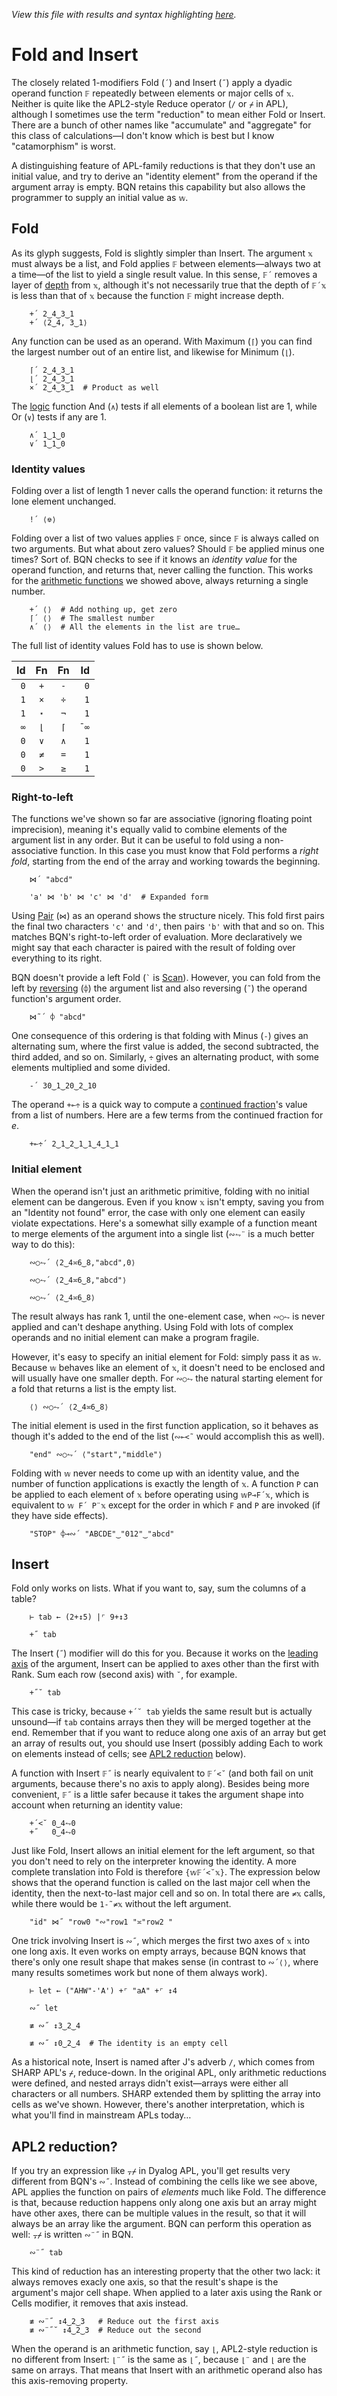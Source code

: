 *View this file with results and syntax highlighting [here](https://mlochbaum.github.io/BQN/doc/fold.html).*

# Fold and Insert

<!--GEN
f ← •BQN fn ← "-" ⋄ ft ← Highlight fn
xt ← Highlight∘•Repr¨ xv ← 2‿0‿5‿3‿4‿2
zt ← Highlight∘•Repr¨ F˜`⌾⌽ xv
d ← 56‿40

rc ← At "class=code|stroke-width=1.5|rx=12"
Ge ← "g"⊸At⊸Enc
g  ← "font-size=21px|fill=currentColor|stroke-linecap=round|text-anchor=middle|font-family=BQN,monospace"
bg ← "class=bluegreen|stroke-width=3|style=fill:none|opacity=0.7"
lg ← "class=lilac|stroke-width=2"

Text ← ("text" Attr "dy"‿"0.32em"∾ ·Pos d⊸×)⊸Enc
Path ← "path" Elt "d"≍○<⊢
Line ← "line" Elt (⍉"xy"≍⌜"12")≍˘○⥊ ·FmtNum ·d⊸×˘⊢

Brak ← {
  l ← 6‿15
  P ← ∾"M l l "∾¨ ·FmtNum∘⥊ ∾
  Path ∾ (((-⊸≍0.4)+0‿¯1⊏𝕨)((0‿¯1×l)+d×≍)⌜𝕩) P¨ ≍○<⟜⌽ -⌾⊑⊸≍l
}

_pair ← {1(↓𝔽-⊸↓)⊢}
tx ← ↕≠xt ⋄ ty ← 0.8+5×↕2 ⋄ tp ← tx≍¨⊑ty ⋄ tw ← ¯0.23
sy ← (2÷˜+´ty)-3×0.5-˜(↕÷-⟜1) ≠sx←0.14-˜2÷˜+_pair tx
sx +↩ (÷´(sx+⟜tw⊸≍○(⊢´)sy)-¯2⊑tp)×-⟜(⊢´)sy
sp ← sx≍¨sy
dim ← ⟨2.5+≠tx,0.8+1⊑ty⟩ ⋄ sh ← ¯2.3‿0
lp ← 0.35

((∾˜d)×((-∾+˜)1‿0.3)+sh∾dim) SVG g Ge ⟨
  "rect" Elt rc ∾ (Pos d×sh)∾"width"‿"height"≍˘FmtNum d×dim
  lg Ge Line¨ ∾⟨
    tp (≍+·≍⟜-·(⊢×lp÷1⊸⊑)-)¨ tw‿0<⊸(+ ∾ ⊣-˜¯1⊏⊢)sp
    ((lp×¯0.5‿1≍1.2‿¯0.5)+≍)¨_pair sp
    ⟨sx {⍉(≍˜𝕨)≍(≍⟜-lp)+𝕩≍1⊑ty}○⊑ sy⟩
  ⟩
  "text-anchor=end" Ge (¯1.1≍¨ty) Text¨ ≍○<⟜(ft∾(Highlight"´")∾⊢) "𝕩"
  (tp∾<(⊑sx)≍1⊑ty) Text¨ xt∾⊏zt
  sp Text¨ (¯1↓xt) ∾⟜ft⊸∾¨ 1↓zt
  bg Ge tx Brak ⊑ty
⟩
-->

The closely related 1-modifiers Fold (`´`) and Insert (`˝`) apply a dyadic operand function `𝔽` repeatedly between elements or major cells of `𝕩`. Neither is quite like the APL2-style Reduce operator (`/` or `⌿` in APL), although I sometimes use the term "reduction" to mean either Fold or Insert. There are a bunch of other names like "accumulate" and "aggregate" for this class of calculations—I don't know which is best but I know "catamorphism" is worst.

A distinguishing feature of APL-family reductions is that they don't use an initial value, and try to derive an "identity element" from the operand if the argument array is empty. BQN retains this capability but also allows the programmer to supply an initial value as `𝕨`.

## Fold

As its glyph suggests, Fold is slightly simpler than Insert. The argument `𝕩` must always be a list, and Fold applies `𝔽` between elements—always two at a time—of the list to yield a single result value. In this sense, `𝔽´` removes a layer of [depth](depth.md) from `𝕩`, although it's not necessarily true that the depth of `𝔽´𝕩` is less than that of `𝕩` because the function `𝔽` might increase depth.

        +´ 2‿4‿3‿1
        +´ ⟨2‿4, 3‿1⟩

Any function can be used as an operand. With Maximum (`⌈`) you can find the largest number out of an entire list, and likewise for Minimum (`⌊`).

        ⌈´ 2‿4‿3‿1
        ⌊´ 2‿4‿3‿1
        ×´ 2‿4‿3‿1  # Product as well

The [logic](logic.md) function And (`∧`) tests if all elements of a boolean list are 1, while Or (`∨`) tests if any are 1.

        ∧´ 1‿1‿0
        ∨´ 1‿1‿0

### Identity values

Folding over a list of length 1 never calls the operand function: it returns the lone element unchanged.

        !´ ⟨⎊⟩

Folding over a list of two values applies `𝔽` once, since `𝔽` is always called on two arguments. But what about zero values? Should `𝔽` be applied minus one times? Sort of. BQN checks to see if it knows an *identity value* for the operand function, and returns that, never calling the function. This works for the [arithmetic functions](arithmetic.md) we showed above, always returning a single number.

        +´ ⟨⟩  # Add nothing up, get zero
        ⌈´ ⟨⟩  # The smallest number
        ∧´ ⟨⟩  # All the elements in the list are true…

The full list of identity values Fold has to use is shown below.

| Id   | Fn  | Fn  | Id   |
|-----:|:---:|:---:|-----:|
|  `0` | `+` | `-` |  `0` |
|  `1` | `×` | `÷` |  `1` |
|  `1` | `⋆` | `¬` |  `1` |
|  `∞` | `⌊` | `⌈` | `¯∞` |
|  `0` | `∨` | `∧` |  `1` |
|  `0` | `≠` | `=` |  `1` |
|  `0` | `>` | `≥` |  `1` |

### Right-to-left

The functions we've shown so far are associative (ignoring floating point imprecision), meaning it's equally valid to combine elements of the argument list in any order. But it can be useful to fold using a non-associative function. In this case you must know that Fold performs a *right fold*, starting from the end of the array and working towards the beginning.

        ⋈´ "abcd"

        'a' ⋈ 'b' ⋈ 'c' ⋈ 'd'  # Expanded form

Using [Pair](pair.md) (`⋈`) as an operand shows the structure nicely. This fold first pairs the final two characters `'c'` and `'d'`, then pairs `'b'` with that and so on. This matches BQN's right-to-left order of evaluation. More declaratively we might say that each character is paired with the result of folding over everything to its right.

BQN doesn't provide a left Fold (`` ` `` is [Scan](scan.md)). However, you can fold from the left by [reversing](reverse.md#reverse) (`⌽`) the argument list and also reversing (`˜`) the operand function's argument order.

        ⋈˜´ ⌽ "abcd"

One consequence of this ordering is that folding with Minus (`-`) gives an alternating sum, where the first value is added, the second subtracted, the third added, and so on. Similarly, `÷` gives an alternating product, with some elements multiplied and some divided.

        -´ 30‿1‿20‿2‿10

The operand `+⟜÷` is a quick way to compute a [continued fraction](https://en.wikipedia.org/wiki/Continued_fraction)'s value from a list of numbers. Here are a few terms from the continued fraction for *e*.

        +⟜÷´ 2‿1‿2‿1‿1‿4‿1‿1

### Initial element

When the operand isn't just an arithmetic primitive, folding with no initial element can be dangerous. Even if you know `𝕩` isn't empty, saving you from an "Identity not found" error, the case with only one element can easily violate expectations. Here's a somewhat silly example of a function meant to merge elements of the argument into a single list (`∾⥊¨` is a much better way to do this):

        ∾○⥊´ ⟨2‿4≍6‿8,"abcd",0⟩

        ∾○⥊´ ⟨2‿4≍6‿8,"abcd"⟩

        ∾○⥊´ ⟨2‿4≍6‿8⟩

The result always has rank 1, until the one-element case, when `∾○⥊` is never applied and can't deshape anything. Using Fold with lots of complex operands and no initial element can make a program fragile.

However, it's easy to specify an initial element for Fold: simply pass it as `𝕨`. Because `𝕨` behaves like an element of `𝕩`, it doesn't need to be enclosed and will usually have one smaller depth. For `∾○⥊` the natural starting element for a fold that returns a list is the empty list.

        ⟨⟩ ∾○⥊´ ⟨2‿4≍6‿8⟩

The initial element is used in the first function application, so it behaves as though it's added to the end of the list (`∾⟜<˜` would accomplish this as well).

        "end" ∾○⥊´ ⟨"start","middle"⟩

Folding with `𝕨` never needs to come up with an identity value, and the number of function applications is exactly the length of `𝕩`. A function `P` can be applied to each element of `𝕩` before operating using `𝕨P⊸F´𝕩`, which is equivalent to `𝕨 F´ P¨𝕩` except for the order in which `F` and `P` are invoked (if they have side effects).

        "STOP" ⌽⊸∾´ "ABCDE"‿"012"‿"abcd"

## Insert

Fold only works on lists. What if you want to, say, sum the columns of a table?

        ⊢ tab ← (2+↕5) |⌜ 9+↕3

        +˝ tab

The Insert (`˝`) modifier will do this for you. Because it works on the [leading axis](leading.md) of the argument, Insert can be applied to axes other than the first with Rank. Sum each row (second axis) with `˘`, for example.

        +˝˘ tab

This case is tricky, because `+´˘ tab` yields the same result but is actually unsound—if `tab` contains arrays then they will be merged together at the end. Remember that if you want to reduce along one axis of an array but get an array of results out, you should use Insert (possibly adding Each to work on elements instead of cells; see [APL2 reduction](#apl2-reduction) below).

A function with Insert `𝔽˝` is nearly equivalent to `𝔽´<˘` (and both fail on unit arguments, because there's no axis to apply along). Besides being more convenient, `𝔽˝` is a little safer because it takes the argument shape into account when returning an identity value:

        +´<˘ 0‿4⥊0
        +˝   0‿4⥊0

Just like Fold, Insert allows an initial element for the left argument, so that you don't need to rely on the interpreter knowing the identity. A more complete translation into Fold is therefore `{𝕨𝔽´<˘𝕩}`. The expression below shows that the operand function is called on the last major cell when the identity, then the next-to-last major cell and so on. In total there are `≠𝕩` calls, while there would be `1-˜≠𝕩` without the left argument.

        "id" ⋈˝ "row0 "∾"row1 "≍"row2 "

One trick involving Insert is `∾˝`, which merges the first two axes of `𝕩` into one long axis. It even works on empty arrays, because BQN knows that there's only one result shape that makes sense (in contrast to `∾´⟨⟩`, where many results sometimes work but none of them always work).

        ⊢ let ← ("AHW"-'A') +⌜ "aA" +⌜ ↕4

        ∾˝ let

        ≢ ∾˝ ↕3‿2‿4

        ≢ ∾˝ ↕0‿2‿4  # The identity is an empty cell

As a historical note, Insert is named after J's adverb `/`, which comes from SHARP APL's `⌿`, reduce-down. In the original APL, only arithmetic reductions were defined, and nested arrays didn't exist—arrays were either all characters or all numbers. SHARP extended them by splitting the array into cells as we've shown. However, there's another interpretation, which is what you'll find in mainstream APLs today…

## APL2 reduction?

If you try an expression like `⍪⌿` in Dyalog APL, you'll get results very different from BQN's `∾˝`. Instead of combining the cells like we see above, APL applies the function on pairs of *elements* much like Fold. The difference is that, because reduction happens only along one axis but an array might have other axes, there can be multiple values in the result, so that it will always be an array like the argument. BQN can perform this operation as well: `⍪⌿` is written `∾¨˝` in BQN.

        ∾¨˝ tab

This kind of reduction has an interesting property that the other two lack: it always removes exacly one axis, so that the result's shape is the argument's major cell shape. When applied to a later axis using the Rank or Cells modifier, it removes that axis instead.

        ≢ ∾¨˝ ↕4‿2‿3   # Reduce out the first axis
        ≢ ∾¨˝˘ ↕4‿2‿3  # Reduce out the second

When the operand is an arithmetic function, say `⌊`, APL2-style reduction is no different from Insert: `⌊¨˝` is the same as `⌊˝`, because `⌊¨` and `⌊` are the same on arrays. That means that Insert with an arithmetic operand also has this axis-removing property.
